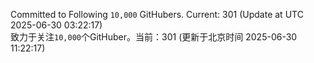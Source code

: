 Committed to Following `10,000` GitHubers. Current: <!-- FOLLOWING_COUNT -->301<!-- FOLLOWING_COUNT --> (Update at UTC <!-- LAST_UPDATED -->2025-06-30 03:22:17<!-- LAST_UPDATED -->)<br>
致力于关注`10,000`个GitHuber。当前：<!-- FOLLOWING_COUNT -->301<!-- FOLLOWING_COUNT --> (更新于北京时间 <!-- LAST_UPDATED_CST -->2025-06-30 11:22:17<!-- LAST_UPDATED_CST -->)
